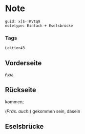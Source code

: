 # Note
```
guid: x[$-!KVtq9
notetype: Einfach + Eselsbrücke
```

### Tags
```
Lektion43
```

## Vorderseite
ἥκω

## Rückseite
kommen;<div>(<i>Präs. auch:</i>) gekommen sein, dasein</div>

## Eselsbrücke

